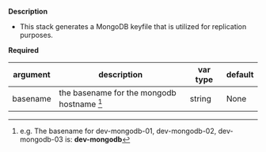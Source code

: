 **Description**

  - This stack generates a MongoDB keyfile that is utilized for replication purposes.

**Required**

| argument      | description                                | var type | default      |
| ------------- |--------------------------------------------| -------- | ------------ |
| basename   | the basename for the mongodb hostname [^1] | string   | None         |

[^1]: e.g. The basename for dev-mongodb-01, dev-mongodb-02, dev-mongodb-03 is: __dev-mongodb__
